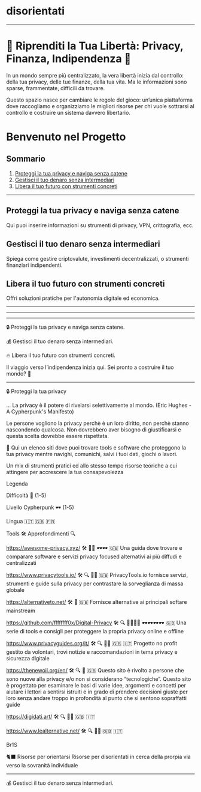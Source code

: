 # disorientati
----------------------------------------------------------------------------------------------------------------------------------------------------------------------------

# 🚀 Riprenditi la Tua Libertà: Privacy, Finanza, Indipendenza 🏴

In un mondo sempre più centralizzato, la vera libertà inizia dal controllo: della tua privacy, delle tue finanze, della tua vita. Ma le informazioni sono sparse, frammentate, difficili da trovare.

Questo spazio nasce per cambiare le regole del gioco: un’unica piattaforma dove raccogliamo e organizziamo le migliori risorse per chi vuole sottrarsi al controllo e costruire un sistema davvero libertario.

# Benvenuto nel Progetto

## Sommario
1. [Proteggi la tua privacy e naviga senza catene](#proteggi-la-tua-privacy-e-naviga-senza-catene)
2. [Gestisci il tuo denaro senza intermediari](#gestisci-il-tuo-denaro-senza-intermediari)
3. [Libera il tuo futuro con strumenti concreti](#libera-il-tuo-futuro-con-strumenti-concreti)

---

## Proteggi la tua privacy e naviga senza catene
Qui puoi inserire informazioni su strumenti di privacy, VPN, crittografia, ecc.

## Gestisci il tuo denaro senza intermediari
Spiega come gestire criptovalute, investimenti decentralizzati, o strumenti finanziari indipendenti.

## Libera il tuo futuro con strumenti concreti
Offri soluzioni pratiche per l'autonomia digitale ed economica.

---





---


---

🔒 Proteggi la tua privacy e naviga senza catene.

💰 Gestisci il tuo denaro senza intermediari.

🔥 Libera il tuo futuro con strumenti concreti.

Il viaggio verso l’indipendenza inizia qui. Sei pronto a costruire il tuo mondo? 🚀

----------------------------------------------------------------------------------------------------------------------------------------------------------------------------

🔒 Proteggi la tua privacy

... La privacy è il potere di rivelarsi selettivamente al mondo. (Eric Hughes - A Cypherpunk's Manifesto) 

Le persone vogliono la privacy perchè è un loro diritto, non perchè stanno nascondendo qualcosa. Non dovrebbero aver bisogno di giustificarsi e questa scelta dovrebbe essere rispettata.

🎯 Qui un elenco siti dove puoi trovare tools e software che proteggono la tua privacy mentre navighi, comunichi, salvi i tuoi dati, giochi o lavori.

Un mix di strumenti pratici ed allo stesso tempo risorse teoriche a cui attingere per accrescere la tua consapevolezza

Legenda

Difficoltà 🧠 (1-5)

Livello Cypherpunk 🕶 (1-5)

Lingua 🇮🇹 🇬🇧 🇫🇷

Tools  🛠  Approfondimenti 🔍

https://awesome-privacy.xyz/  🛠  🧠🧠 🕶🕶 🇬🇧
Una guida dove trovare e comparare software e servizi privacy focused alternativi ai più diffudi e centralizzati
 
https://www.privacytools.io/ 🛠  🔍 🧠🧠 🇬🇧
PrivacyTools.io fornisce servizi, strumenti e guide sulla privacy per contrastare la sorveglianza di massa globale

https://alternativeto.net/ 🛠 🧠 🇬🇧
Fornisce alternative ai principali softare mainstream 

https://github.com/ffffffff0x/Digital-Privacy 🛠  🔍 🧠🧠🧠🧠 🕶🕶🕶🕶 🇬🇧
Una serie di tools e consigli per proteggere la propria privacy online e offline

https://www.privacyguides.org/it/ 🛠  🔍 🧠🧠 🇬🇧 🇮🇹
Progetto no profit gestito da volontari, trovi notizie e raccomandazioni in tema privacy e sicurezza digitale

https://thenewoil.org/en/  🛠 🔍 🧠 🇬🇧
Questo sito è rivolto a persone che sono nuove alla privacy e/o non si considerano “tecnologiche”. Questo sito è progettato per esaminare le basi di varie idee, argomenti e concetti per aiutare i lettori a sentirsi istruiti e in grado di prendere decisioni giuste per loro senza andare troppo in profondità al punto che si sentono sopraffatti guide

https://digidati.art/  🛠  🔍 🧠🧠 🇬🇧 🇮🇹

https://www.lealternative.net/ 🛠  🔍 🧠🧠 🇬🇧 🇮🇹

Br1S 

🐈‍⬛ Risorse per orientarsi
Risorse per disorientati in cerca della prorpia via verso la sovranità individuale

----------------------------------------------------------------------------------------------------------------------------------------------------------------------------

💰 Gestisci il tuo denaro senza intermediari.
